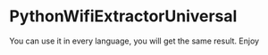 # PythonWifiExtractorUniversal
You can use it in every language, you will get the same result. Enjoy
